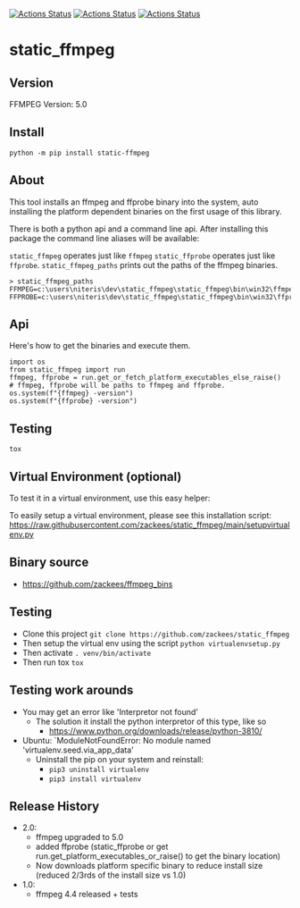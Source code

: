 
[![Actions Status](https://github.com/zackees/static_ffmpeg/workflows/MacOS_Tests/badge.svg)](https://github.com/zackees/static_ffmpeg/actions/workflows/push_macos.yml)
[![Actions Status](https://github.com/zackees/static_ffmpeg/workflows/Win_Tests/badge.svg)](https://github.com/zackees/static_ffmpeg/actions/workflows/push_win.yml)
[![Actions Status](https://github.com/zackees/static_ffmpeg/workflows/Ubuntu_Tests/badge.svg)](https://github.com/zackees/static_ffmpeg/actions/workflows/push_ubuntu.yml)

# static_ffmpeg


## Version
FFMPEG Version: 5.0

## Install

`python -m pip install static-ffmpeg`

## About

This tool installs an ffmpeg and ffprobe binary into the system, auto installing the platform dependent binaries
on the first usage of this library.

There is both a python api and a command line api. After installing this package the command line aliases will be available:

`static_ffmpeg` operates just like `ffmpeg`
`static_ffprobe` operates just like `ffprobe`.
`static_ffmpeg_paths` prints out the paths of the ffmpeg binaries.

```
> static_ffmpeg_paths
FFMPEG=c:\users\niteris\dev\static_ffmpeg\static_ffmpeg\bin\win32\ffmpeg.exe
FFPROBE=c:\users\niteris\dev\static_ffmpeg\static_ffmpeg\bin\win32\ffprobe.exe
```

## Api

Here's how to get the binaries and execute them.

```
import os
from static_ffmpeg import run
ffmpeg, ffprobe = run.get_or_fetch_platform_executables_else_raise()
# ffmpeg, ffprobe will be paths to ffmpeg and ffprobe.
os.system(f"{ffmpeg} -version")
os.system(f"{ffprobe} -version")
```

## Testing

`tox`

## Virtual Environment (optional)

To test it in a virtual environment, use this easy helper:

To easily setup a virtual environment, please see this installation script:
https://raw.githubusercontent.com/zackees/static_ffmpeg/main/setupvirtualenv.py


## Binary source
  * https://github.com/zackees/ffmpeg_bins

## Testing

  * Clone this project `git clone https://github.com/zackees/static_ffmpeg`
  * Then setup the virtual env using the script `python virtualenvsetup.py`
  * Then activate `. venv/bin/activate`
  * Then run tox `tox`

## Testing work arounds
  * You may get an error like 'Interpretor not found'
    * The solution it install the python interpretor of this type, like so
      * https://www.python.org/downloads/release/python-3810/
  * Ubuntu: `ModuleNotFoundError: No module named 'virtualenv.seed.via_app_data'
    * Uninstall the pip on your system and reinstall:
      * `pip3 uninstall virtualenv`
      * `pip3 install virtualenv`

## Release History
  * 2.0:
    * ffmpeg upgraded to 5.0
    * added ffprobe (static_ffprobe or get run.get_platform_executables_or_raise() to get the binary location)
    * Now downloads platform specific binary to reduce install size (reduced 2/3rds of the install size vs 1.0)
  * 1.0:
    * ffmpeg 4.4 released + tests
